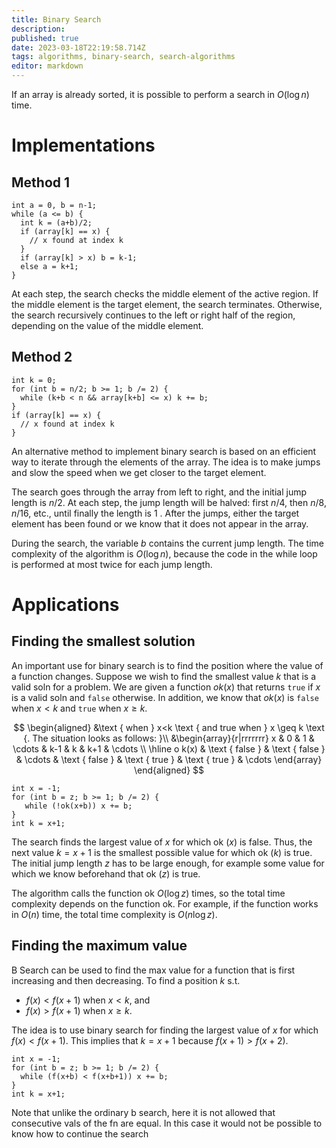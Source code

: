 ```yaml
---
title: Binary Search
description: 
published: true
date: 2023-03-18T22:19:58.714Z
tags: algorithms, binary-search, search-algorithms
editor: markdown
---
```


If an array is already sorted, it is possible to perform a search in $O(\log n)$ time. 

# Implementations
## Method 1
```
int a = 0, b = n-1;
while (a <= b) {
  int k = (a+b)/2;
  if (array[k] == x) {
    // x found at index k
  }
  if (array[k] > x) b = k-1;
  else a = k+1;
}
```

At each step, the search checks the middle element of the active region. If the middle element is the target element, the search terminates. Otherwise, the search recursively continues to the left or right half of the region, depending on the value of the middle element.

## Method 2
```
int k = 0;
for (int b = n/2; b >= 1; b /= 2) {
  while (k+b < n && array[k+b] <= x) k += b;
}
if (array[k] == x) {
  // x found at index k
}
```

An alternative method to implement binary search is based on an efficient way to iterate through the elements of the array. The idea is to make jumps and slow the speed when we get closer to the target element.

The search goes through the array from left to right, and the initial jump length is $n / 2$. At each step, the jump length will be halved: first $n / 4$, then $n / 8$, $n / 16$, etc., until finally the length is 1 . After the jumps, either the target element has been found or we know that it does not appear in the array.

During the search, the variable $b$ contains the current jump length. The time complexity of the algorithm is $O(\log n)$, because the code in the while loop is performed at most twice for each jump length.

# Applications
## Finding the smallest solution
An important use for binary search is to find the position where the value of a function changes. Suppose we wish to find the smallest value $k$ that is a valid soln for a problem. We are given a function $ok(x)$ that returns `true` if $x$ is a valid soln and `false` otherwise. In addition, we know that $ok(x)$ is `false` when $x \lt k$ and `true` when $x \geq k$.

$$
\begin{aligned}
&\text { when } x<k \text { and true when } x \geq k \text {. The situation looks as follows: }\\
&\begin{array}{r|rrrrrrr}
x & 0 & 1 & \cdots & k-1 & k & k+1 & \cdots \\
\hline o k(x) & \text { false } & \text { false } & \cdots & \text { false } & \text { true } & \text { true } & \cdots
\end{array}
\end{aligned}
$$

```
int x = -1;
for (int b = z; b >= 1; b /= 2) {
   while (!ok(x+b)) x += b;
}
int k = x+1;
```

The search finds the largest value of $x$ for which ok $(x)$ is false. Thus, the next value $k=x+1$ is the smallest possible value for which ok $(k)$ is true. The initial jump length $z$ has to be large enough, for example some value for which we know beforehand that ok $(z)$ is true.

The algorithm calls the function ok $O(\log z)$ times, so the total time complexity depends on the function ok. For example, if the function works in $O(n)$ time, the total time complexity is $O(n \log z)$.


## Finding the maximum value
B Search can be used to find the max value for a function that is first increasing and then decreasing. To find a position $k$ s.t. 

- $f(x)<f(x+1)$ when $x<k$, and
- $f(x)>f(x+1)$ when $x \geq k$.

The idea is to use binary search for finding the largest value of $x$ for which $f(x)<f(x+1)$. This implies that $k = x + 1$ because $f(x+1)>f(x+2)$. 

```
int x = -1;
for (int b = z; b >= 1; b /= 2) {
  while (f(x+b) < f(x+b+1)) x += b;
}
int k = x+1;
```

Note that unlike the ordinary b search, here it is not allowed that consecutive vals of the fn are equal. In this case it would not be possible to know how to continue the search